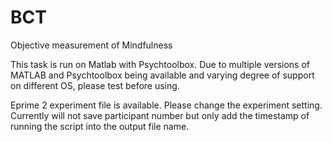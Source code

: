 # BCT
Objective measurement of Mindfulness

This task is run on Matlab with Psychtoolbox. Due to multiple versions of MATLAB and Psychtoolbox being available and varying degree of support on different OS, please test before using.

Eprime 2 experiment file is available. Please change the experiment setting. Currently will not save participant number but only add the timestamp of running the script into the output file name.
